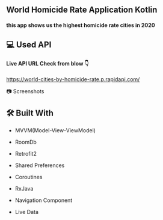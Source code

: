 
## World Homicide Rate Application Kotlin

#### this app shows us the highest homicide rate cities in 2020






## 💻 Used API

#### Live API URL Check from blow 👇

https://world-cities-by-homicide-rate.p.rapidapi.com/

📷 Screenshots



  
## 🛠 Built With

* MVVM(Model-View-ViewModel)

* RoomDb

* Retrofit2

* Shared Preferences

* Coroutines

* RxJava

* Navigation Component

* Live Data

  
